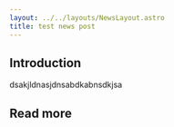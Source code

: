 ```yaml
---
layout: ../../layouts/NewsLayout.astro
title: test news post
---
```

## Introduction
dsakjldnasjdnsabdkabnsdkjsa

## Read more
